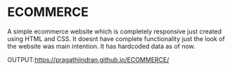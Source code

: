 # ECOMMERCE
A simple ecommerce website which is completely responsive just created using HTML and CSS.
It doesnt have complete functionality just the look of the website was main intention.
It has hardcoded data as of now.

OUTPUT:https://pragathiindran.github.io/ECOMMERCE/
